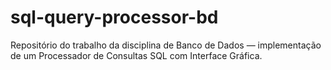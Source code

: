 # sql-query-processor-bd
Repositório do trabalho da disciplina de Banco de Dados — implementação de um Processador de Consultas SQL com Interface Gráfica.
